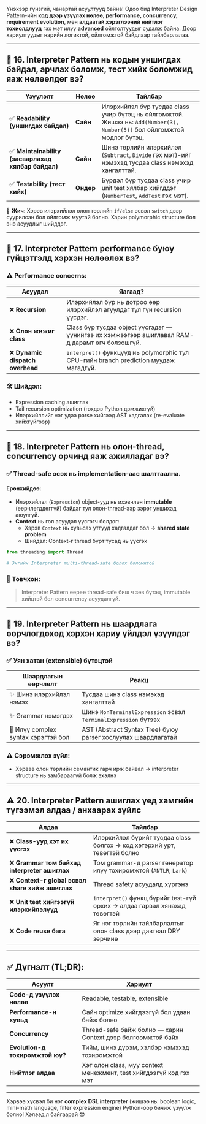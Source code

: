 Үнэхээр гүнзгий, чанартай асуултууд байна! Одоо бид Interpreter Design Pattern-ийн **код дээр үзүүлэх нөлөө, performance, concurrency, requirement evolution**, мөн **алдаатай хэрэглээний нийтлэг тохиолдлууд** гэх мэт илүү **advanced** ойлголтуудыг судалж байна. Доор хариултуудыг нарийн логиктой, ойлгомжтой байдлаар тайлбарлалаа.

---

## 📘 **16. Interpreter Pattern нь кодын уншигдах байдал, арчлах боломж, тест хийх боломжид яаж нөлөөлдөг вэ?**

| Үзүүлэлт | Нөлөө | Тайлбар |
|----------|-------|---------|
| ✅ **Readability (уншигдах байдал)** | **Сайн** | Илэрхийлэл бүр тусдаа class учир бүтэц нь ойлгомжтой. Жишээ нь: `Add(Number(3), Number(5))` бол ойлгомжтой модлог бүтэц. |
| ✅ **Maintainability (засварлахад хялбар байдал)** | **Сайн** | Шинэ төрлийн илэрхийлэл (`Subtract`, `Divide` гэх мэт)-ийг нэмэхэд тусдаа class нэмэхэд хангалттай. |
| ✅ **Testability (тест хийх)** | **Өндөр** | Бүрдэл бүр тусдаа class учир unit test хялбар хийгддэг (`NumberTest`, `AddTest` гэх мэт). |

📌 **Жич**: Хэрэв илэрхийлэл олон төрлийн `if/else` эсвэл `switch` дээр суурилсан бол ойлгомж муутай болно. Харин polymorphic structure бол энэ асуудлыг шийддэг.

---

## 🚀 **17. Interpreter Pattern performance буюу гүйцэтгэлд хэрхэн нөлөөлөх вэ?**

### ⚠️ Performance concerns:

| Асуудал | Яагаад? |
|--------|----------|
| ❌ **Recursion** | Илэрхийлэл бүр нь дотроо өөр илэрхийлэл агуулдаг тул гүн recursion үүсдэг. |
| ❌ **Олон жижиг class** | Class бүр тусдаа object үүсгэдэг — үүнийгээ их хэмжээгээр ашиглавал RAM-д дарамт өгч болзошгүй. |
| ❌ **Dynamic dispatch overhead** | `interpret()` функцүүд нь polymorphic тул CPU-гийн branch prediction муудаж магадгүй. |

### 🛠 Шийдэл:
- Expression caching ашиглах
- Tail recursion optimization (гэхдээ Python дэмжихгүй)
- Илэрхийллийг нэг удаа parse хийгээд AST хадгалах (re-evaluate хийхгүйгээр)

---

## 🧵 **18. Interpreter Pattern нь олон-thread, concurrency орчинд яаж ажилладаг вэ?**

### ✅ **Thread-safe эсэх нь implementation-аас шалтгаална.**

#### Ерөнхийдөө:
- Илэрхийлэл (`Expression`) object-ууд нь ихэвчлэн **immutable** (өөрчлөгддөггүй) байдаг тул олон-thread-ээр зэрэг уншихад аюулгүй.
- **Context** нь гол асуудал үүсгэгч болдог:
  - Хэрэв `Context` нь хувьсах утгууд хадгалдаг бол → **shared state problem**
  - Шийдэл: Context-г thread бүрт тусад нь үүсгэх

```python
from threading import Thread

# Энгийн Interpreter multi-thread-safe болох боломжтой
```

### 🧠 Товчхон:
> Interpreter Pattern өөрөө thread-safe биш ч зөв бүтэц, immutable хийцтэй бол concurrency асуудалгүй.

---

## 🔄 **19. Interpreter Pattern нь шаардлага өөрчлөгдөхөд хэрхэн хариу үйлдэл үзүүлдэг вэ?**

### ✅ **Уян хатан (extensible) бүтэцтэй**

| Шаардлагын өөрчлөлт | Реакц |
|----------------------|-------|
| ✨ Шинэ илэрхийлэл нэмэх | Тусдаа шинэ class нэмэхэд хангалттай |
| ✨ Grammar нэмэгдэх | Шинэ `NonTerminalExpression` эсвэл `TerminalExpression` бүтээх |
| 🧩 Илүү complex syntax хэрэгтэй бол | AST (Abstract Syntax Tree) буюу parser хослуулах шаардлагатай |

### ⚠️ **Сэрэмжлэх зүйл:**
- Хэрвээ олон төрлийн семантик гарч ирж байвал → interpreter structure нь замбараагүй болж эхэлнэ

---

## ⚠️ **20. Interpreter Pattern ашиглах үед хамгийн түгээмэл алдаа / анхаарах зүйлс**

| Алдаа | Тайлбар |
|-------|---------|
| ❌ **Class-ууд хэт их үүсгэх** | Илэрхийлэл бүрийг тусдаа class болгох → код хэтэрхий урт, төвөгтэй болно |
| ❌ **Grammar том байхад interpreter ашиглах** | Том grammar-д parser генератор илүү тохиромжтой (`ANTLR`, `Lark`) |
| ❌ **Context-г global эсвэл share хийж ашиглах** | Thread safety асуудалд хүргэнэ |
| ❌ **Unit test хийгээгүй илэрхийлэлүүд** | `interpret()` функц бүрийг test-гүй орхих → алдаа гарвал хянахад төвөгтэй |
| ❌ **Code reuse бага** | Яг нэг төрлийн тайлбарлалтыг олон class дээр давтвал DRY зөрчинө |

---

## ✅ Дүгнэлт (TL;DR):

| Асуулт | Хариулт |
|--------|---------|
| **Code-д үзүүлэх нөлөө** | Readable, testable, extensible |
| **Performance-н хувьд** | Сайн optimize хийгдээгүй бол удаан байж болно |
| **Concurrency** | Thread-safe байж болно — харин Context дээр болгоомжтой байх |
| **Evolution-д тохиромжтой юу?** | Тийм, шинэ дүрэм, хэлбэр нэмэхэд тохиромжтой |
| **Нийтлэг алдаа** | Хэт олон class, муу context менежмент, test хийгдээгүй код гэх мэт |

---

Хэрвээ хүсвэл би нэг **complex DSL interpreter** (жишээ нь: boolean logic, mini-math language, filter expression engine) Python-оор бичиж үзүүлж болно! Хэлээд л байгаарай 😎